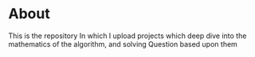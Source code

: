 # About
This is the repository In which I upload projects which deep dive into the mathematics of the algorithm, and solving Question based upon them
